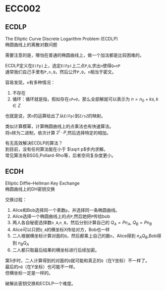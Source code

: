 # ECC002   
## ECDLP  
The Elliptic Curve Discrete Logarithm Problem (ECDLP)   
椭圆曲线上的离散对数问题   

需要注意的是，哪怕在普通的椭圆曲线上，做一个加法都是比较困难的。  

ECDLP定义在`E(Fp)`上，选定`E(Fp)`上二点`P`,`Q`,求出`n`使得`Q=nP`   
通常我们自己手里有`P,n,Q`，然后公开`P,Q`，`n`相当于密文。   

容易发现，`n`有多种情况：  
1. 不存在  
2. 循环：循环就是指，假如存在`sP=O`，那么全部解就可以表示为 $n=n_0+ks,k\in Z$  

也就是说，求`n`的运算给出了从`E(Fp)`到`Z/sZ`的映射。  

类似计算模幂，计算椭圆曲线上的点乘法也有快速算法。  
将`n`转为二进制，依次计算 $2^i\cdot P$,然后选择特定的相加。  

有无高效解决ECDLP的算法？  
到目前，没有任何算法能在小于 $\sqrt p$步内求解。  
常见算法有BSGS,Pollard-Rho等，后者空间复杂度更小。   

## ECDH  
Elliptic Diffie–Hellman Key Exchange   
椭圆曲线上的DH密钥交换   

交换过程：  
1. Alice和Bob选择同一个素数`p`，并选择同一条椭圆曲线。
2. Alice选择一个椭圆曲线上的点`P`,然后她把`P`传给bob
3. 两人各自秘密选择数`n_A`,`n_B`，然后分别计算自己的 $Q_A=Pn_A$, $Q_B=Pn_B$
4. Alice可以只把`Q_A`的横坐标X传给对方，Bob也一样
5. 二人根据横坐标计算对面的`Q`，然后都乘上自己的数`n`，Alice得到 $n_AQ_B$,Bob得到 $n_BQ_A$
6. 二人都只取最后结果的横坐标进行后续加密。  

第5步时，二人计算得到的对面的`Q`就可能和真正的`Q`（在Y坐标）不一样了。   
最后的`nQ`（在Y坐标）也可能不一样。  
但横坐标一定是一样的。   

破解此密钥交换和ECDLP一个难度。   















